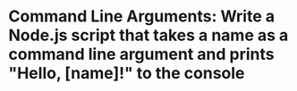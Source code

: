 # Command Line Arguments: Write a Node.js script that takes a name as a command line argument and prints "Hello, [name]!" to the console
